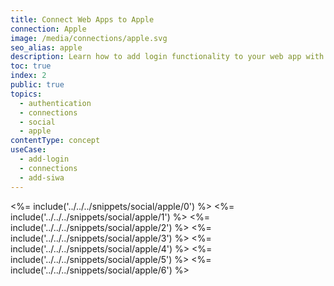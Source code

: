 ```yaml
---
title: Connect Web Apps to Apple
connection: Apple
image: /media/connections/apple.svg
seo_alias: apple
description: Learn how to add login functionality to your web app with Apple. You will need to generate keys, copy these into your Auth0 settings, and enable the connection.
toc: true 
index: 2
public: true
topics:
  - authentication
  - connections
  - social
  - apple
contentType: concept
useCase:
  - add-login
  - connections
  - add-siwa
---
```

<%= include('../../../snippets/social/apple/0') %> 
<%= include('../../../snippets/social/apple/1') %> 
<%= include('../../../snippets/social/apple/2') %> 
<%= include('../../../snippets/social/apple/3') %> 
<%= include('../../../snippets/social/apple/4') %> 
<%= include('../../../snippets/social/apple/5') %> 
<%= include('../../../snippets/social/apple/6') %> 
